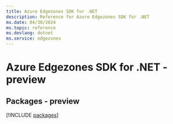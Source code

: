 ```yaml
---
title: Azure Edgezones SDK for .NET
description: Reference for Azure Edgezones SDK for .NET
ms.date: 04/30/2024
ms.topic: reference
ms.devlang: dotnet
ms.service: edgezones
---
```

# Azure Edgezones SDK for .NET - preview
## Packages - preview
[!INCLUDE [packages](edgezones-index.md)]